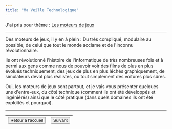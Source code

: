 ```yaml
---
title: "Ma Veille Technologique"
---
```

J'ai pris pour thème : <u>Les moteurs de jeux</u>

***
Des moteurs de jeux, il y en à plein : Du très compliqué, modulaire au possible, de celui que tout le monde acclame et de l'inconnu révolutionnaire.

Ils ont révolutionné l'histoire de l'informatique de très nombreuses fois et à permi aux gens comme nous de pouvoir voir des films de plus en plus évolués techniquement, des jeux de plus en plus léchés graphiquement, de simulateurs devol plus réalistes, ou tout simplement des voitures plus sûres.

Oui, les moteurs de jeux sont partout, et je vais vous présenter quelques uns d'entre-eux, du côté technique (comment ils ont été développés et ingéniérés) ainsi que le côté pratique (dans quels domaines ils ont été exploîtés et pourquoi).

***

|<button onclick="window.location.href='https://vhascoet-pro.github.io/portfolio-bts.github.io/';">Retour à l'accueil</button>|<button onclick="window.location.href='https://vhascoet-pro.github.io/portfolio-bts.github.io/veille/VTECH2';">Suivant</button>|
|-|-|